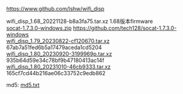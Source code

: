 https://www.github.com/lshw/wifi_disp  

wifi_disp_1.68_20221128-b8a3fa75.tar.xz 1.68版本firmware  
[socat-1.7.3.0-windows.zip](socat-1.7.3.0-windows.zip)  https://github.com/tech128/socat-1.7.3.0-windows  
[wifi_disp_1.79_20230822-cf120670.tar.xz](wifi_disp_1.79_20230822-cf120670.tar.xz) 67ab7a51fed6b5a17479aceda1cd5204   
[wifi_disp_1.80_20230920-3199969p.tar.xz](wifi_disp_1.80_20230920-3199969p.tar.xz) 935b64d59e34c78bf9b47180413ac14f  
[wifi_disp_1.80_20231010-46cb9333.tar.xz](wifi_disp_1.80_20231010-46cb9333.tar.xz) 165cf7cd44b216ae06c33752c9edb862  

md5: [md5.txt](md5.txt)
